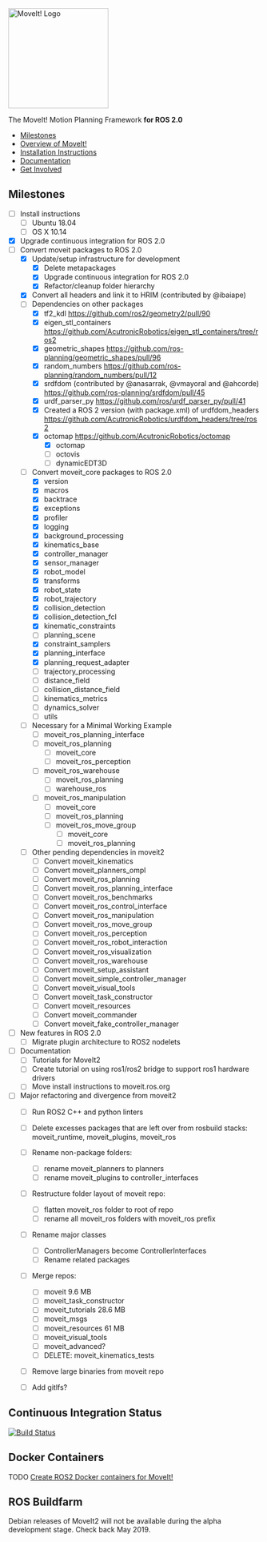 <img src="http://moveit.ros.org/assets/images/moveit2_logo_black.png" alt="MoveIt! Logo" width="200"/>

The MoveIt! Motion Planning Framework **for ROS 2.0**

- [Milestones](#milestones)
- [Overview of MoveIt!](http://moveit.ros.org)
- [Installation Instructions](http://moveit.ros.org/install/)
- [Documentation](http://moveit.ros.org/documentation/)
- [Get Involved](http://moveit.ros.org/documentation/contributing/)

## Milestones
- [ ] Install instructions
  - [ ] Ubuntu 18.04
  - [ ] OS X 10.14
- [x] Upgrade continuous integration for ROS 2.0
- [ ] Convert moveit packages to ROS 2.0
  - [x] Update/setup infrastructure for development
    - [x] Delete metapackages
    - [x] Upgrade continuous integration for ROS 2.0
    - [x] Refactor/cleanup folder hierarchy
  - [x] Convert all headers and link it to HRIM (contributed by @ibaiape)
  - [ ] Dependencies on other packages
    - [x] tf2_kdl https://github.com/ros2/geometry2/pull/90
    - [x] eigen_stl_containers https://github.com/AcutronicRobotics/eigen_stl_containers/tree/ros2
    - [x] geometric_shapes https://github.com/ros-planning/geometric_shapes/pull/96
    - [x] random_numbers https://github.com/ros-planning/random_numbers/pull/12
    - [x] srdfdom (contributed by @anasarrak, @vmayoral and @ahcorde) https://github.com/ros-planning/srdfdom/pull/45
    - [x] urdf_parser_py https://github.com/ros/urdf_parser_py/pull/41
    - [x] Created a ROS 2 version (with package.xml) of urdfdom_headers https://github.com/AcutronicRobotics/urdfdom_headers/tree/ros2
    - [x] octomap https://github.com/AcutronicRobotics/octomap
      - [x]  octomap
      - [ ]  octovis
      - [ ]  dynamicEDT3D
  - [ ] Convert moveit_core packages to ROS 2.0
    - [x] version
    - [x] macros
    - [x] backtrace
    - [x] exceptions
    - [x] profiler
    - [x] logging
    - [x] background_processing
    - [x] kinematics_base
    - [x] controller_manager
    - [x] sensor_manager
    - [x] robot_model
    - [x] transforms
    - [x] robot_state
    - [x] robot_trajectory
    - [x] collision_detection
    - [x] collision_detection_fcl
    - [x] kinematic_constraints
    - [ ] planning_scene
    - [x] constraint_samplers
    - [x] planning_interface
    - [x] planning_request_adapter
    - [ ] trajectory_processing
    - [ ] distance_field
    - [ ] collision_distance_field
    - [ ] kinematics_metrics
    - [ ] dynamics_solver
    - [ ] utils
  - [ ] Necessary for a Minimal Working Example
      - [ ] moveit_ros_planning_interface
     -  [ ] moveit_ros_planning
         -   [ ] moveit_core
         -   [ ] moveit_ros_perception
     -  [ ] moveit_ros_warehouse
       -  [ ] moveit_ros_planning
       -  [ ] warehouse_ros
     -  [ ] moveit_ros_manipulation
         -   [ ] moveit_core
         -   [ ] moveit_ros_planning
         -   [ ] moveit_ros_move_group
             -   [ ] moveit_core
             -   [ ] moveit_ros_planning
  - [ ] Other pending dependencies in moveit2
    - [ ] Convert moveit_kinematics
    - [ ] Convert moveit_planners_ompl
    - [ ] Convert moveit_ros_planning
    - [ ] Convert moveit_ros_planning_interface
    - [ ] Convert moveit_ros_benchmarks
    - [ ] Convert moveit_ros_control_interface
    - [ ] Convert moveit_ros_manipulation
    - [ ] Convert moveit_ros_move_group
    - [ ] Convert moveit_ros_perception
    - [ ] Convert moveit_ros_robot_interaction
    - [ ] Convert moveit_ros_visualization
    - [ ] Convert moveit_ros_warehouse
    - [ ] Convert moveit_setup_assistant
    - [ ] Convert moveit_simple_controller_manager
    - [ ] Convert moveit_visual_tools
    - [ ] Convert moveit_task_constructor
    - [ ] Convert moveit_resources
    - [ ] Convert moveit_commander
    - [ ] Convert moveit_fake_controller_manager
- [ ] New features in ROS 2.0
  - [ ] Migrate plugin architecture to ROS2 nodelets
- [ ] Documentation
  - [ ] Tutorials for MoveIt2
  - [ ] Create tutorial on using ros1/ros2 bridge to support ros1 hardware drivers
  - [ ] Move install instructions to moveit.ros.org
- [ ] Major refactoring and divergence from moveit2
  - [ ] Run ROS2 C++ and python linters
  - [ ] Delete excesses packages that are left over from rosbuild stacks: moveit_runtime, moveit_plugins, moveit_ros
  - [ ] Rename non-package folders:
    - [ ] rename moveit_planners to planners
    - [ ] rename moveit_plugins to controller_interfaces
  - [ ] Restructure folder layout of moveit repo:
    - [ ] flatten moveit_ros folder to root of repo
    - [ ] rename all moveit_ros folders with moveit_ros prefix
  - [ ] Rename major classes
    - [ ] ControllerManagers become ControllerInterfaces
    - [ ] Rename related packages
  - [ ] Merge repos:
    - [ ] moveit 9.6 MB
    - [ ] moveit_task_constructor
    - [ ] moveit_tutorials  28.6 MB
    - [ ] moveit_msgs
    - [ ] moveit_resources  61 MB
    - [ ] moveit_visual_tools
    - [ ] moveit_advanced?
    - [ ] DELETE: moveit_kinematics_tests
  - [ ] Remove large binaries from moveit repo
  - [ ] Add gitlfs?


## Continuous Integration Status
[![Build Status](https://travis-ci.org/AcutronicRobotics/moveit2.svg?branch=master)](https://travis-ci.org/AcutronicRobotics/moveit2)

## Docker Containers
TODO [Create ROS2 Docker containers for MoveIt!](https://github.com/ros-planning/moveit2/issues/15)

## ROS Buildfarm
Debian releases of MoveIt2 will not be available during the alpha development stage. Check back May 2019.
